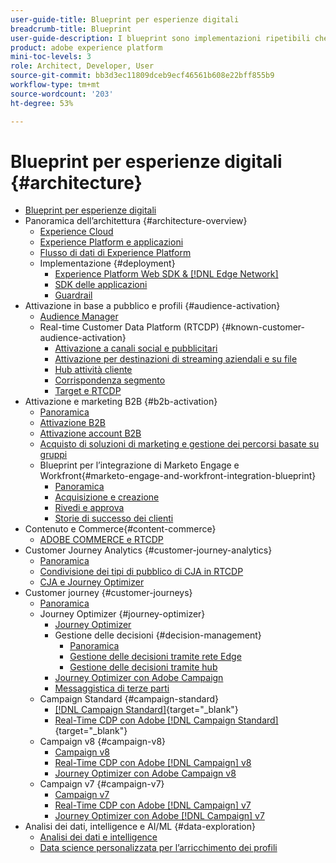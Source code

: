 ```yaml
---
user-guide-title: Blueprint per esperienze digitali
breadcrumb-title: Blueprint
user-guide-description: I blueprint sono implementazioni ripetibili che permettono di risolvere problemi di business noti e contengono diagrammi di architettura, considerazioni tecniche e collegamenti alla documentazione pertinente.
product: adobe experience platform
mini-toc-levels: 3
role: Architect, Developer, User
source-git-commit: bb3d3ec11809dceb9ecf46561b608e22bff855b9
workflow-type: tm+mt
source-wordcount: '203'
ht-degree: 53%

---
```



# Blueprint per esperienze digitali {#architecture}

+ [Blueprint per esperienze digitali](/help/blueprints/overview.md)
+ Panoramica dell’architettura {#architecture-overview}
   + [Experience Cloud](/help/blueprints/experience-platform/experience-cloud.md)
   + [Experience Platform e applicazioni](/help/blueprints/experience-platform/platform-applications.md)
   + [Flusso di dati di Experience Platform](/help/blueprints/experience-platform/platform-data-flow.md)
   + Implementazione {#deployment}
      + [Experience Platform Web SDK &amp; [!DNL Edge Network]](/help/blueprints/experience-platform/deployment/websdk.md)
      + [SDK delle applicazioni](/help/blueprints/experience-platform/deployment/appsdk.md)
      + [Guardrail](/help/blueprints/experience-platform/deployment/guardrails.md)
+ Attivazione in base a pubblico e profili {#audience-activation}
   + [Audience Manager](/help/blueprints/audience-activation/audience-manager.md)
   + Real-time Customer Data Platform (RTCDP) {#known-customer-audience-activation}
      + [Attivazione a canali social e pubblicitari](/help/blueprints/audience-activation/advertising-activation.md)
      + [Attivazione per destinazioni di streaming aziendali e su file](/help/blueprints/audience-activation/enterprise-destinations.md)
      + [Hub attività cliente](/help/blueprints/audience-activation/customer-activity.md)
      + [Corrispondenza segmento](/help/blueprints/audience-activation/segment-match.md)
      + [Target e RTCDP](/help/blueprints/audience-activation/rtcdp-target.md)
+ Attivazione e marketing B2B {#b2b-activation}
   + [Panoramica](/help/blueprints/b2b/overview.md)
   + [Attivazione B2B](/help/blueprints/b2b/b2bactivation.md)
   + [Attivazione account B2B](/help/blueprints/b2b/b2b-account-activation.md)
   + [Acquisto di soluzioni di marketing e gestione dei percorsi basate su gruppi](/help/blueprints/b2b/b2b-buying-group-journeys.md)
   + Blueprint per l’integrazione di Marketo Engage e Workfront{#marketo-engage-and-workfront-integration-blueprint}
      + [Panoramica](/help/blueprints/b2b/marketo-engage-and-workfront-integration-blueprint/overview.md)
      + [Acquisizione e creazione](/help/blueprints/b2b/marketo-engage-and-workfront-integration-blueprint/intake-and-create.md)
      + [Rivedi e approva](/help/blueprints/b2b/marketo-engage-and-workfront-integration-blueprint/review-and-approve-blueprint.md)
      + [Storie di successo dei clienti](/help/blueprints/b2b/marketo-engage-and-workfront-integration-blueprint/customer-success-stories.md)
+ Contenuto e Commerce{#content-commerce}
   + [ADOBE COMMERCE e RTCDP](/help/blueprints/content-commerce/commerce/commerce-rtcdp.md)
+ Customer Journey Analytics {#customer-journey-analytics}
   + [Panoramica](/help/blueprints/customer-journey-analytics/overview.md)
   + [Condivisione dei tipi di pubblico di CJA in RTCDP](/help/blueprints/customer-journey-analytics/cja-rtcdp.md)
   + [CJA e Journey Optimizer](/help/blueprints/customer-journey-analytics/cja-ajo.md)
+ Customer journey {#customer-journeys}
   + [Panoramica](/help/blueprints/customer-journeys/overview.md)
   + Journey Optimizer {#journey-optimizer}
      + [Journey Optimizer](/help/blueprints/customer-journeys/journey-optimizer.md)
      + Gestione delle decisioni {#decision-management}
         + [Panoramica](/help/blueprints/customer-journeys/decision_management/decision-management-overview.md)
         + [Gestione delle decisioni tramite rete Edge](/help/blueprints/customer-journeys/decision_management/decision-management-edge.md)
         + [Gestione delle decisioni tramite hub](/help/blueprints/customer-journeys/decision_management/decision-management-hub.md)
      + [Journey Optimizer con Adobe Campaign](/help/blueprints/customer-journeys/ajo-and-campaign.md)
      + [Messaggistica di terze parti](/help/blueprints/customer-journeys/3rd-party-messaging.md)
   + Campaign Standard {#campaign-standard}
      + [[!DNL Campaign Standard]](https://experienceleague.adobe.com/docs/campaign-standard.html?lang=it){target="_blank"}
      + [Real-Time CDP con Adobe [!DNL Campaign Standard]](https://experienceleague.adobe.com/docs/campaign-standard/using/integrating-with-adobe-cloud/adobe-experience-platform/aep-sources-destinations/get-started-sources-destinations.html?lang=it){target="_blank"}
   + Campaign v8 {#campaign-v8}
      + [Campaign v8](/help/blueprints/customer-journeys/campaign-v8.md)
      + [Real-Time CDP con Adobe [!DNL Campaign] v8](/help/blueprints/customer-journeys/rtcdp-and-campaign-v8.md)
      + [Journey Optimizer con Adobe Campaign v8](/help/blueprints/customer-journeys/ajo-and-campaign-v8.md)
   + Campaign v7 {#campaign-v7}
      + [Campaign v7](/help/blueprints/customer-journeys/campaign-v7.md)
      + [Real-Time CDP con Adobe [!DNL Campaign] v7](/help/blueprints/customer-journeys/rtcdp-and-campaign.md)
      + [Journey Optimizer con Adobe [!DNL Campaign] v7](/help/blueprints/customer-journeys/ajo-and-campaign-v7.md)
+ Analisi dei dati, intelligence e AI/ML {#data-exploration}
   + [Analisi dei dati e intelligence](/help/blueprints/data-insights/analysis.md)
   + [Data science personalizzata per l’arricchimento dei profili](/help/blueprints/data-insights/data-science.md)
